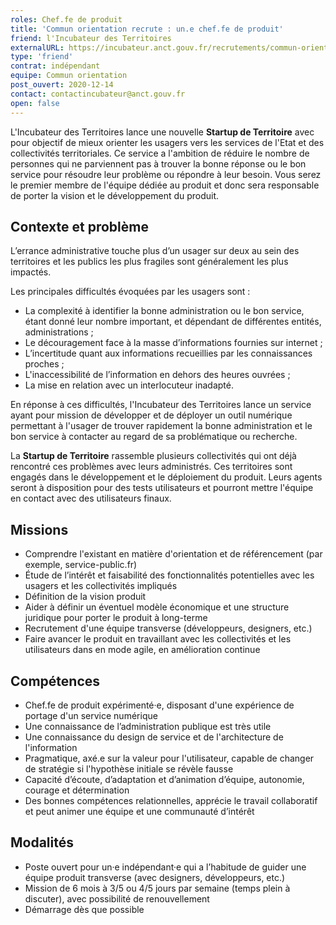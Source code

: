 ```yaml
---
roles: Chef.fe de produit 
title: 'Commun orientation recrute : un.e chef.fe de produit'
friend: l'Incubateur des Territoires
externalURL: https://incubateur.anct.gouv.fr/recrutements/commun-orientation-chef-fe-de-produit/
type: 'friend'
contrat: indépendant
equipe: Commun orientation
post_ouvert: 2020-12-14
contact: contactincubateur@anct.gouv.fr
open: false
---
```


L'Incubateur des Territoires lance une nouvelle **Startup de Territoire** avec pour objectif de mieux orienter les usagers vers les services de l'Etat et des collectivités territoriales. Ce service a l'ambition de réduire le nombre de personnes qui ne parviennent pas à trouver la bonne réponse ou le bon service pour résoudre leur problème ou répondre à leur besoin. Vous serez le premier membre de l'équipe dédiée au produit et donc sera responsable de porter la vision et le développement du produit.

## Contexte et problème

L’errance administrative touche plus d’un usager sur deux au sein des territoires et les publics les plus fragiles sont généralement les plus impactés.

Les principales difficultés évoquées par les usagers sont :

- La complexité à identifier la bonne administration ou le bon service, étant donné leur nombre important, et dépendant de différentes entités, administrations ;
- Le découragement face à la masse d’informations fournies sur internet ;
- L’incertitude quant aux informations recueillies par les connaissances proches ;
- L'inaccessibilité de l’information en dehors des heures ouvrées ;
- La mise en relation avec un interlocuteur inadapté.

En réponse à ces difficultés, l'Incubateur des Territoires lance un service ayant pour mission de développer et de déployer un outil numérique permettant à l'usager de trouver rapidement la bonne administration et le bon service à contacter au regard de sa problématique ou recherche.

La **Startup de Territoire** rassemble plusieurs collectivités qui ont déjà rencontré ces problèmes avec leurs administrés. Ces territoires sont engagés dans le développement et le déploiement du produit. Leurs agents seront à disposition pour des tests utilisateurs et pourront mettre l'équipe en contact avec des utilisateurs finaux.

## Missions

- Comprendre l'existant en matière d'orientation et de référencement (par exemple, service-public.fr)
- Étude de l’intérêt et faisabilité des fonctionnalités potentielles avec les usagers et les collectivités impliqués
- Définition de la vision produit
- Aider à définir un éventuel modèle économique et une structure juridique pour porter le produit à long-terme
- Recrutement d'une équipe transverse (développeurs, designers, etc.)
- Faire avancer le produit en travaillant avec les collectivités et les utilisateurs dans en mode agile, en amélioration continue

## Compétences

- Chef.fe de produit expérimenté·e, disposant d'une expérience de portage d'un service numérique
- Une connaissance de l’administration publique est très utile
- Une connaissance du design de service et de l'architecture de l'information
- Pragmatique, axé.e sur la valeur pour l'utilisateur, capable de changer de stratégie si l'hypothèse initiale se révèle fausse
- Capacité d’écoute, d’adaptation et d’animation d’équipe, autonomie, courage et détermination
- Des bonnes compétences relationnelles, apprécie le travail collaboratif et peut animer une équipe et une communauté d’intérêt

## Modalités

- Poste ouvert pour un·e indépendant·e qui a l’habitude de guider une équipe produit transverse (avec designers, développeurs, etc.)
- Mission de 6 mois à 3/5 ou 4/5 jours par semaine (temps plein à discuter), avec possibilité de renouvellement
- Démarrage dès que possible
